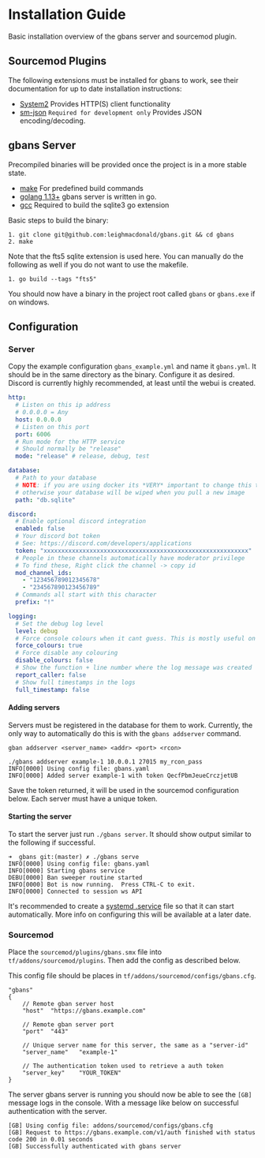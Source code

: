 # Installation Guide

Basic installation overview of the gbans server and sourcemod plugin.

## Sourcemod Plugins

The following extensions must be installed for gbans to work, see their documentation for up to date installation
instructions:

- [System2](https://github.com/dordnung/System2) Provides HTTP(S) client functionality
- [sm-json](https://github.com/clugg/sm-json) `Required for development only` Provides JSON encoding/decoding.
 
## gbans Server

Precompiled binaries will be provided once the project is in a more stable state.

- [make](https://www.gnu.org/software/make/) For predefined build commands
- [golang 1.13+](https://golang.org/) gbans server is written in go.
- [gcc](https://gcc.gnu.org/) Required to build the sqlite3 go extension

Basic steps to build the binary:

    1. git clone git@github.com:leighmacdonald/gbans.git && cd gbans
    2. make
    
Note that the fts5 sqlite extension is used here. You can manually do the following as well if you
do not want to use the makefile.

    1. go build --tags "fts5"  
 
You should now have a binary in the project root called `gbans` or `gbans.exe` if on windows.

## Configuration

### Server

Copy the example configuration `gbans_example.yml` and name it `gbans.yml`. It should be in
the same directory as the binary. Configure it as desired. Discord is currently highly recommended, at 
least until the webui is created.

```yaml
http:
  # Listen on this ip address
  # 0.0.0.0 = Any
  host: 0.0.0.0
  # Listen on this port
  port: 6006
  # Run mode for the HTTP service
  # Should normally be "release"
  mode: "release" # release, debug, test

database:
  # Path to your database
  # NOTE: if you are using docker its *VERY* important to change this to /app/database/db.sqlite
  # otherwise your database will be wiped when you pull a new image
  path: "db.sqlite"

discord:
  # Enable optional discord integration
  enabled: false
  # Your discord bot token
  # See: https://discord.com/developers/applications
  token: "xxxxxxxxxxxxxxxxxxxxxxxxxxxxxxxxxxxxxxxxxxxxxxxxxxxxxxxxxx"
  # People in these channels automatically have moderator privilege
  # To find these, Right click the channel -> copy id
  mod_channel_ids:
    - "123456789012345678"
    - "234567890123456789"
  # Commands all start with this character
  prefix: "!"

logging:
  # Set the debug log level
  level: debug
  # Force console colours when it cant guess. This is mostly useful on windows
  force_colours: true
  # Force disable any colouring
  disable_colours: false
  # Show the function + line number where the log message was created
  report_caller: false
  # Show full timestamps in the logs
  full_timestamp: false
```

#### Adding servers

Servers must be registered in the database for them to work. Currently, the only way to automatically
do this is with the `gbans addserver` command. 

`gban addserver <server_name> <addr> <port> <rcon>`

```
./gbans addserver example-1 10.0.0.1 27015 my_rcon_pass
INFO[0000] Using config file: gbans.yaml 
INFO[0000] Added server example-1 with token QecfPbmJeueCrczjetUB 
```

Save the token returned, it will be used in the sourcemod configuration below. Each server
must have a unique token. 

#### Starting the server

To start the server just run `./gbans server`. It should show output similar to the following if 
successful.

```
➜  gbans git:(master) ✗ ./gbans serve
INFO[0000] Using config file: gbans.yaml 
INFO[0000] Starting gbans service                       
DEBU[0000] Ban sweeper routine started                  
INFO[0000] Bot is now running.  Press CTRL-C to exit.   
INFO[0000] Connected to session ws API                  
```

It's recommended to create a [systemd .service](https://freedesktop.org/software/systemd/man/systemd.service.html) 
file so that it can start automatically. More info on configuring this will be available at a later
date.

### Sourcemod

Place the `sourcemod/plugins/gbans.smx` file into `tf/addons/sourcemod/plugins`. Then add the config as 
described below.

This config file should be places in `tf/addons/sourcemod/configs/gbans.cfg`.

```
"gbans"
{
	// Remote gban server host
	"host"	"https://gbans.example.com"

	// Remote gban server port
	"port"	"443"

	// Unique server name for this server, the same as a "server-id"
	"server_name"	"example-1"

	// The authentication token used to retrieve a auth token
	"server_key"	"YOUR_TOKEN"
}
```

The server gbans server is running you should now be able to see the `[GB]` message logs in the
console. With a message like below on successful authentication with the server.

```
[GB] Using config file: addons/sourcemod/configs/gbans.cfg
[GB] Request to https://gbans.example.com/v1/auth finished with status code 200 in 0.01 seconds
[GB] Successfully authenticated with gbans server
```
